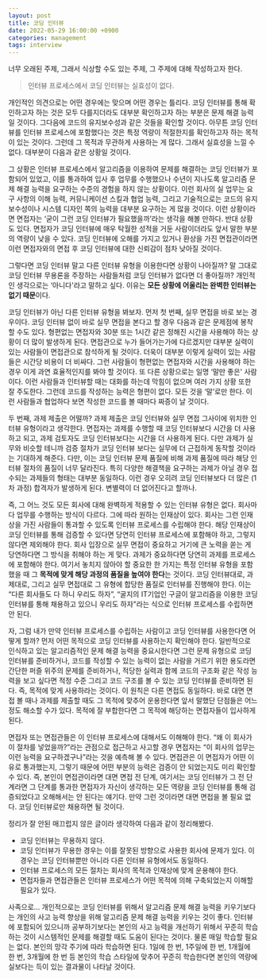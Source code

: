 ```yaml
---
layout: post
title: 코딩 인터뷰
date: 2022-05-29 16:00:00 +0900
categories: management
tags: interview
---
```


너무 오래된 주제, 그래서 식상할 수도 있는 주제, 그 주제에 대해 작성하고자 한다.

> 인터뷰 프로세스에서 코딩 인터뷰는 실효성이 없다.

개인적인 의견으로는 어떤 경우에는 맞으며 어떤 경우는 틀리다. 코딩 인터뷰를 통해 확인하고자 하는 것은 모두 다를지더라도 대부분 확인하고자 하는 부분은 문제 해결 능력일 것이다. 그다음에 코드의 유지보수성과 같은 것들을 확인할 것이다. 아무튼 코딩 인터뷰를 인터뷰 프로세스에 포함했다는 것은 특정 역량이 적절한지를 확인하고자 하는 목적이 있는 것이다. 그런데 그 목적과 무관하게 사용하는 게 많다. 그래서 실효성을 느낄 수 없다. 대부분이 다음과 같은 상황일 것이다.

그 상황은 인터뷰 프로세스에서 알고리즘을 이용하여 문제를 해결하는 코딩 인터뷰가 포함되어 있었고, 이를 통과하여 입사 후 업무를 수행했으나 수년이 지나도록 알고리즘 문제 해결 능력을 요구하는 수준의 경험을 하지 않는 상황이다. 이런 회사의 실 업무는 요구 사항의 이해 능력, 커뮤니케이션 스킬과 협업 능력, 그리고 기술적으로는 코드의 유지보수성이나 시스템 디자인 쪽의 능력을 대부분 요구하는 게 많을 것이다. 이런 상황이라면 면접자는 ‘굳이 그런 코딩 인터뷰가 필요했을까’라는 생각을 해볼 만하다. 반대 상황도 있다. 면접자가 코딩 인터뷰에 매우 탁월한 성적을 거둔 사람이더라도 앞서 말한 부분의 역량이 낮을 수 있다. 코딩 인터뷰에 오해를 가지고 있거나 환상을 가진 면접관이라면 이런 면접자와의 면접 후 코딩 인터뷰에 대한 신뢰감이 점차 낮아질 것이다.

그렇다면 코딩 인터뷰 말고 다른 인터뷰 유형을 이용한다면 상황이 나아질까? 말 그대로 코딩 인터뷰 무용론을 주장하는 사람들처럼 코딩 인터뷰가 없다면 더 좋아질까? 개인적인 생각으로는 ‘아니다'라고 말하고 싶다. 이유는 **모든 상황에 어울리는 완벽한 인터뷰는 없기 때문**이다.

코딩 인터뷰가 아닌 다른 인터뷰 유형을 봐보자. 먼저 첫 번째, 실무 면접을 바로 보는 경우이다. 코딩 인터뷰 없이 바로 실무 면접을 본다고 할 경우 다음과 같은 문제점에 봉착할 수도 있다. 형편없는 면접자와 30분 또는 1시간 같은 정해진 시간을 사용해야 하는 상황이 더 많이 발생하게 된다. 면접관으로 누가 들어가는가에 다르겠지만 대부분 실력이 있는 사람들이 면접관으로 참석하게 될 것이다. 더욱이 대부분 이렇게 실력이 있는 사람들은 시간당 비용이 더 비싸다. 그런 사람들이 형편없는 면접자와 시간을 사용해야 하는 경우 이게 과연 효율적인지를 봐야 할 것이다. 또 다른 상황으로는 일명 ‘말만 좋은' 사람이다. 이런 사람들과 인터뷰할 때는 대화를 하는데 막힘이 없으며 여러 가지 상황 또한 잘 주도한다. 그런데 코드를 작성하는 능력은 형편이 없다. 모든 것을 ‘말’로만 한다. 이런 사람들과 협업하다 보면 작성한 코드를 볼 때마다 짜증이 날 것이다.

두 번째, 과제 제출은 어떨까? 과제 제출은 코딩 인터뷰와 실무 면접 그사이에 위치한 인터뷰 유형이라고 생각한다. 면접자는 과제를 수행할 때 코딩 인터뷰보다 시간을 더 사용하고 되고, 과제 검토자도 코딩 인터뷰보다는 시간을 더 사용하게 된다. 다만 과제가 실무와 비슷할 테니까 검증 절차가 코딩 인터뷰 보다는 실무에 더 근접하게 동작할 것이라는 기대하게 해준다. 다만, 이는 코딩 인터뷰 문제 품질에 비해 과제 품질에 따라 해당 인터뷰 절차의 품질이 너무 달라진다. 특히 다양한 해결책을 요구하는 과제가 아닐 경우 접수되는 과제들의 형태는 대부분 동일하다. 이런 경우 오히려 코딩 인터뷰보다 더 많은 (1차 과정) 합격자가 발생하게 된다. 변별력이 더 없어진다고 할까나.

즉, 그 어느 것도 모든 회사에 대해 완벽하게 적용할 수 있는 인터뷰 유형은 없다. 회사마다 업무를 수행하는 방식이 다르다. 그에 따라 원하는 인재상이 있다. 회사는 그런 인재상을 가진 사람들이 통과할 수 있도록 인터뷰 프로세스를 수립해야 한다. 해당 인재상이 코딩 인터뷰를 통해 검증할 수 있다면 당연히 인터뷰 프로세스에 포함해야 하고, 그렇지 않다면 제외해야 한다. 회사 입장으로 실무 면접이 중요하고 거기에 큰 노력을 쏟는 게 당연하다면 그 방식을 취해야 하는 게 맞다. 과제가 중요하다면 당연히 과제를 프로세스에 포함해야 한다. 여기서 놓치지 않아야 할 중요한 한 가지는 특정 인터뷰 유형을 포함했을 때 그 **목적에 맞게 해당 과정의 품질을 높여야 한다**는 것이다. 코딩 인터뷰대로, 과제대로, 그리고 실무 면접대로 그 유형에 합당한 품질로 인터뷰를 진행해야 한다. 이는 “다른 회사들도 다 하니 우리도 하자”, “굴지의 IT기업인 구글이 알고리즘을 이용한 코딩 인터뷰를 통해 채용하고 있으니 우리도 하자"라는 식으로 인터뷰 프로세스를 수립하면 안 된다.

자, 그럼 내가 만약 인터뷰 프로세스를 수립하는 사람이고 코딩 인터뷰를 사용한다면 어떻게 할까? 먼저 어떤 목적으로 코딩 인터뷰를 사용하는지 확인해야 한다. 일반적으로 인식하고 있는 알고리즘적인 문제 해결 능력을 중요시한다면 그런 문제 유형으로 코딩 인터뷰를 준비하거나, 코드를 작성할 수 있는 능력이 없는 사람을 거르기 위한 용도라면 간단한 퍼즐 위주의 문제를 준비하거나, 적당한 실력과 함께 코드의 구조화 같은 작성 능력을 보고 싶다면 적정 수준 그리고 코드 구조를 볼 수 있는 코딩 인터뷰를 준비하면 된다. 즉, 목적에 맞게 사용하라는 것이다. 이 원칙은 다른 면접도 동일하다. 바로 대면 면접 볼 때나 과제를 제출할 때도 그 목적에 맞추어 운용한다면 앞서 말했단 단점들은 어느 정도 해소할 수가 있다. 목적에 잘 부합한다면 그 목적에 해당하는 면접자들이 입사하게 된다.

면접자 또는 면접관들은 이 인터뷰 프로세스에 대해서도 이해해야 한다. “왜 이 회사가 이 절차를 넣었을까?”라는 관점으로 접근하고 사고할 경우 면접자는 “이 회사의 업무는 이런 능력을 요구하겠구나”라는 것을 예측해 볼 수 있다. 면접관은 이 면접자가 어떤 이유로 통과했는지, 그렇기 때문에 어떤 부분의 능력은 검증이 안 되었는지도 미리 확인할 수 있다. 즉, 본인이 면접관이라면 대면 면접 전 단계, 여기서는 코딩 인터뷰가 그 전 단계라면 그 단계를 통과한 면접자가 자신이 생각하는 모든 역량을 코딩 인터뷰를 통해 검증되었다고 오해해서는 안 된다는 얘기다. 만약 그런 것이라면 대면 면접을 볼 필요 없다. 코딩 인터뷰로만 채용하면 될 것이다.

정리가 잘 안된 매끄럽지 않은 글이라 생각하여 다음과 같이 정리해봤다.

- 코딩 인터뷰는 무용하지 않다.
- 코딩 인터뷰가 무용한 경우는 이를 잘못된 방향으로 사용한 회사에 문제가 있다. 이 경우는 코딩 인터뷰뿐만 아니라 다른 인터뷰 유형에서도 동일하다.
- 인터뷰 프로세스의 모든 절차는 회사의 목적과 인재상에 맞게 운용해야 한다.
- 면접자들과 면접관들은 인터뷰 프로세스가 어떤 목적에 의해 구축되었는지 이해할 필요가 있다.

사족으로… 개인적으로는 코딩 인터뷰를 위해서 알고리즘 문제 해결 능력을 키우기보다는 개인의 사고 능력 향상을 위해 알고리즘 문제 해결 능력을 키우는 것이 좋다. 인터뷰에 포함되어 있으니까 공부하기보다는 본인의 사고 능력을 개선하기 위해서 꾸준히 학습하는 것이 시스템적인 문제를 해결할 때도 도움이 된다는 것이다. 물론 매일 학습할 필요는 없다. 본인의 망각 주기에 따라 학습하면 된다. 1일에 한 번, 1주일에 한 번, 1개월에 한 번, 3개월에 한 번 등 본인의 학습 스타일에 맞추어 꾸준히 학습한다면 본인의 역량에 실보다는 득이 있는 결과물이 나타날 것이다.
